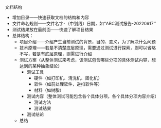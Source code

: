 文档结构

- 增加目录——快速获取文档的结构和内容
- 文件命名规则——文件名字-（中划线）日期，如‘’ABC测试报告-20220617‘’
- 测试结果放在最前面——快速了解项目结果
- 总体结构：
  - 项目介绍——介绍产生当前测试的背景，目的、意义，为了解决什么问题
  - 技术原理——若是不清楚底层原理，需要通过测试进行探索，则可以省略不写，若是有底层原理，则需进行介绍
  - 测试方案（从整体测试来考虑，该测试包含哪些分项的具体测试内容，想达到的某种抽象结论）
    - 测试工具
      - 硬件（如打印机、清洗机、固化机）
      - 软件（如前处理软件，逆扫软件等）
      - 材料（如树脂）
    - 测试内容（整体测试可能包含各个具体分项，各个具体分项内容介绍）
      - 测试方法
      - 测试结果
    - 测试结论
  - 总结